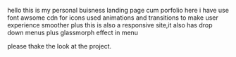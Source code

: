 hello this is my personal buisness landing page cum porfolio here i have use font awsome cdn for icons used animations and transitions to make user experience smoother plus this is also  a responsive site,it also has drop down menus plus glassmorph effect in menu

please thake the look at the project.
